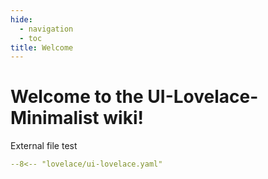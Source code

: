 ```yaml
---
hide:
  - navigation
  - toc
title: Welcome
---
```


# Welcome to the UI-Lovelace-Minimalist wiki!

External file test

```yaml title="ui-lovelace.yaml"
--8<-- "lovelace/ui-lovelace.yaml"
```
